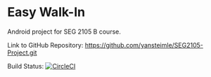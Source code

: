 # Easy Walk-In
Android project for SEG 2105 B course.

Link to GitHub Repository: https://github.com/yansteimle/SEG2105-Project.git

Build Status: [![CircleCI](https://circleci.com/gh/yansteimle/SEG2105-Project.svg?style=svg)](https://circleci.com/gh/yansteimle/SEG2105-Project)
